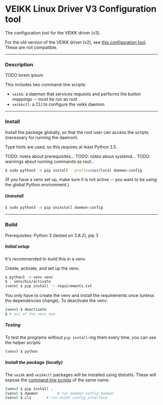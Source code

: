 # VEIKK Linux Driver V3 Configuration tool
The configuration tool for the VEIKK driver (v3).

For the old version of the VEIKK driver (v2), see [this configuration tool][v2-gui]. These are not compatible.

---

### Description

TODO lorem ipsum

This includes two command-line scripts:
- `veikk`: a daemon that services requests and performs the button mappings -- must be run as root
- `veikkctl`: a CLI to configure the veikk daemon

---

### Install
Install the package globally, so that the root user can access the scripts (necessary for running the daemon).

Type hints are used, so this requires at least Python 3.5.

TODO: notes about prerequisites...
TODO: notes about systemd...
TODO: warnings about running commands as root...

```bash
$ sudo python3 -m pip install --prefix=/usr/local daemon-config
```
(If you have a venv set up, make sure it is not active -- you want to be using the global Python environment.)

##### Uninstall
```bash
$ sudo python3 -m pip uninstall daemon-config
```

---

### Build
Prerequisites: Python 3 (tested on 3.8.2), pip 3

##### Initial setup
It's recommended to build this in a venv.

Create, activate, and set up the venv.
```bash
$ python3 -m venv venv
$ . venv/bin/activate
(venv) $ pip install -r requirements.txt
```
You only have to create the venv and install the requirements once (unless the dependencies change). To deactivate the venv:
```bash
(venv) $ deactivate
$ # out of the venv now
```

##### Testing
To test the programs without `pip install`-ing them every time, you can use the helper scripts:
```bash
(venv) $ python 
```

##### Install the package (locally)
The `veikk` and `veikkctl` packages will be installed using distutils. These will expose the [command line scripts](https://python-packaging.readthedocs.io/en/latest/command-line-scripts.html) of the same name.
```bash
(venv) $ pip install .
(venv) $ daemon         # run daemon config daemon
(venv) $ cli       # run veikk config interface
```

[v2-gui]: https://www.github.com/jlam55555/veikk-linux-driver-gui